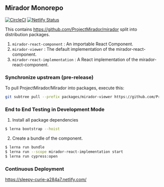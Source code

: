 ## Mirador Monorepo
[![CircleCI](https://circleci.com/gh/ubl-chj/mirador-monorepo.svg?style=shield)](https://circleci.com/gh/ubl-chj/mirador-monorepo)
[![Netlify Status](https://api.netlify.com/api/v1/badges/09e9855d-7322-4056-9b26-82b05a3ad656/deploy-status)](https://app.netlify.com/sites/sleepy-curie-a284a7/deploys)

This contains https://github.com/ProjectMirador/mirador split into distribution packages.

1. `mirador-react-component` : An importable React Component.
2. `mirador-viewer` : The default implementation of the mirador-react-component.
3. `mirador-react-implementation` : A React implementation of the mirador-react-component.

### Synchronize upstream (pre-release)
To pull ProjectMirador/Mirador into packages, execute this:

```bash
git subtree pull --prefix packages/mirador-viewer https://github.com/ProjectMirador/mirador.git master
```
### End to End Testing in Development Mode
1. Install all package dependencies
```bash
$ lerna bootstrap --hoist
```
2. Create a bundle of the component.
```bash
$ lerna run bundle
$ lerna run --scope mirador-react-implementation start
$ lerna run cypress:open
```

### Continuous Deployment 
https://sleepy-curie-a284a7.netlify.com/
